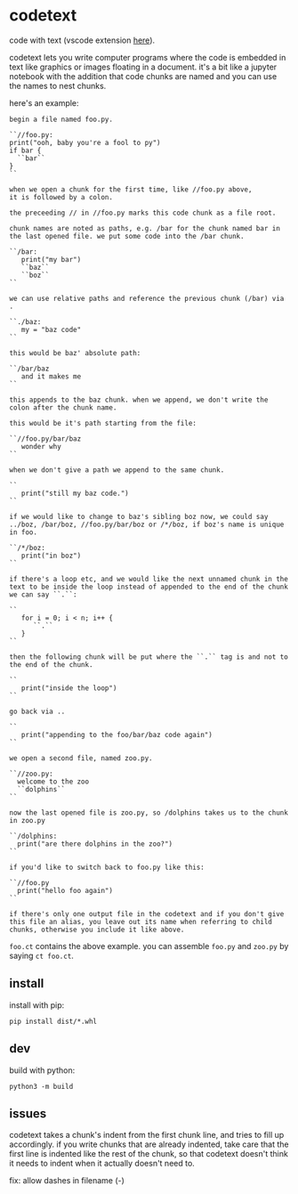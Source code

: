 # codetext

code with text (vscode extension [here](https://github.com/tnustrings/ct-vscode)).

codetext lets you write computer programs where the code is
embedded in text like graphics or images floating in a document. it's
a bit like a jupyter notebook with the addition that code chunks are
named and you can use the names to nest chunks.

here's an example:

```
begin a file named foo.py.

``//foo.py:
print("ooh, baby you're a fool to py") 
if bar {
  ``bar``
}
``

when we open a chunk for the first time, like //foo.py above,
it is followed by a colon.

the preceeding // in //foo.py marks this code chunk as a file root.

chunk names are noted as paths, e.g. /bar for the chunk named bar in
the last opened file. we put some code into the /bar chunk.

``/bar:
   print("my bar")
   ``baz``
   ``boz``
``

we can use relative paths and reference the previous chunk (/bar) via .

``./baz:
   my = "baz code"
``

this would be baz' absolute path:

``/bar/baz
   and it makes me 
``

this appends to the baz chunk. when we append, we don't write the
colon after the chunk name.

this would be it's path starting from the file:

``//foo.py/bar/baz
   wonder why
``

when we don't give a path we append to the same chunk.

``
   print("still my baz code.")
``

if we would like to change to baz's sibling boz now, we could say
../boz, /bar/boz, //foo.py/bar/boz or /*/boz, if boz's name is unique
in foo.

``/*/boz:
   print("in boz")
``

if there's a loop etc, and we would like the next unnamed chunk in the
text to be inside the loop instead of appended to the end of the chunk
we can say ``.``:

``
   for i = 0; i < n; i++ {
      ``.``
   }
``

then the following chunk will be put where the ``.`` tag is and not to
the end of the chunk.

``
   print("inside the loop")
``

go back via ..

``
   print("appending to the foo/bar/baz code again")
``

we open a second file, named zoo.py.

``//zoo.py:
  welcome to the zoo
  ``dolphins``
``

now the last opened file is zoo.py, so /dolphins takes us to the chunk in zoo.py

``/dolphins:
  print("are there dolphins in the zoo?")
``

if you'd like to switch back to foo.py like this:

``//foo.py
  print("hello foo again")
``

if there's only one output file in the codetext and if you don't give
this file an alias, you leave out its name when referring to child
chunks, otherwise you include it like above.

```

`foo.ct` contains the above example. you can assemble `foo.py` and
`zoo.py` by saying `ct foo.ct`.

## install

install with pip:

```
pip install dist/*.whl
```

## dev

build with python:

```
python3 -m build
```

## issues

codetext takes a chunk's indent from the first chunk line, and tries
to fill up accordingly. if you write chunks that are already indented,
take care that the first line is indented like the rest of the chunk,
so that codetext doesn't think it needs to indent when it actually
doesn't need to.

fix: allow dashes in filename (-)

